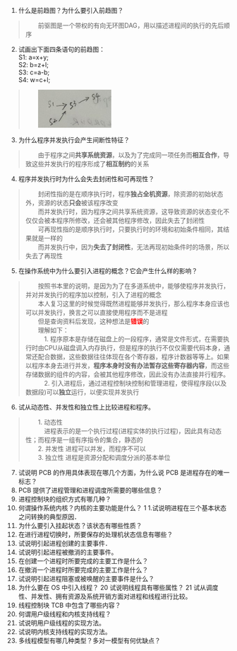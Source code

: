 1. 什么是前趋图？为什么要引入前趋图？
> &emsp;&emsp;前驱图是一个带权的有向无环图DAG，用以描述进程间的执行的先后顺序

2. 试画出下面四条语句的前趋图：  
S1: a=x+y;  
S2: b=z+l;  
S3: c=a-b;  
S4: w=c+l;  
> &emsp;&emsp;![alt text](chap2.进程的描述和控制/assets/image.png)

3. 为什么程序并发执行会产生间断性特征？
> &emsp;&emsp;由于程序之间**共享系统资源**，以及为了完成同一项任务而**相互合作**，导致这些并发执行的程序形成了**相互制约**的关系

4. 程序并发执行时为什么会失去封闭性和可再现性？
> &emsp;&emsp;封闭性指的是在顺序执行时，程序**独占全机资源**，除资源的初始状态外，资源的状态**只会**被该程序改变  
> &emsp;&emsp;而并发执行时，因为程序之间共享系统资源，这导致资源的状态变化不仅仅会被本程序所修改，还会被其他程序修改，因此失去了封闭性  
> &emsp;&emsp;可再现性指的是顺序执行时，只要执行时的环境和初始条件相同，其结果就是一样的  
> &emsp;&emsp;而并发执行中，因为**失去了封闭性**，无法再现初始条件时的场景，所以失去了再现性  

5. 在操作系统中为什么要引入进程的概念？它会产生什么样的影响？
> &emsp;&emsp;按照书本里的说明，是因为为了在多道系统中，能够使程序并发执行，并对并发执行的程序加以控制，引入了进程的概念  
> &emsp;&emsp;本人复习这里的时候觉得既然进程能够并发执行，那么程序本身应该也可以并发执行，换言之可以直接使用程序而不是进程  
> &emsp;&emsp;但是查询资料后发现，这种想法是<font color=red>**错误**</font>的  
> &emsp;&emsp;理解如下：  
> &emsp;&emsp;&emsp;1. 程序原本是存储在磁盘上的一段程序，通常是文件形式，在需要执行时由CPU从磁盘调入内存执行，但是程序的执行不仅仅需要代码本身，通常还配合数据，这些数据往往体现在各个寄存器，程序计数器等等上。如果以程序本身去进行并发，**程序本身时没有办法暂存这些寄存器内容**，而这些存储数据的组件的内容，会被其他程序修改，因此没有办法直接并行程序。  
> &emsp;&emsp;&emsp;2. 引入进程后，通过进程控制块控制和管理进程，使得程序段(以及数据段)可以**独立**运行，以便实现并发执行

6. 试从动态性、并发性和独立性上比较进程和程序。
> &emsp;&emsp;1. 动态性  
> &emsp;&emsp;&emsp;进程表示的是一个执行过程(进程实体的执行过程)，因此具有动态性；而程序是一组有序指令的集合，静态的  
> &emsp;&emsp;2. 并发性  进程可以并发，而程序不可以  
> &emsp;&emsp;3. 独立性  进程是资源分配和调度分派的基本单位

7. 试说明 PCB 的作用具体表现在哪几个方面，为什么说 PCB 是进程存在的唯一标志？
8. PCB 提供了进程管理和进程调度所需要的哪些信息？
9. 进程控制块的组织方式有哪几种？
10. 何谓操作系统内核？内核的主要功能是什么？
1 1.试说明进程在三个基本状态之问转换的典型原因．
12. 为什么要引入挂起状态？该状态有哪些性质？
13. 在进行进程切换时，所要保存的处理机状态信息有哪些？
14. 试说明引起进程创建的主要事件．
15. 试说明引起进程被撤消的主要事件。
16. 在创建一个进程时所要完成的主要工作是什么？
17. 在撤消一个进程时所要完成的主要工作是什么？
18. 试说明引起进程阻塞或被唤醒的主要事件是什么？
19. 为什么要在 OS 中引入线程？
20 试说明线程具有哪些属性？
21 试从调度性、并发性、拥有资源及系统开销方面对进程和线程进行比较。
22. 线程控制块 TCB 中包含了哪些内容？
23. 何谓用户级线程和内核支持线程？
24. 试说明用户级线程的实现方法。
25. 试说明内核支持线程的实现方法。
26. 多线程模型有哪几种类型？多对一模型有何优缺点？